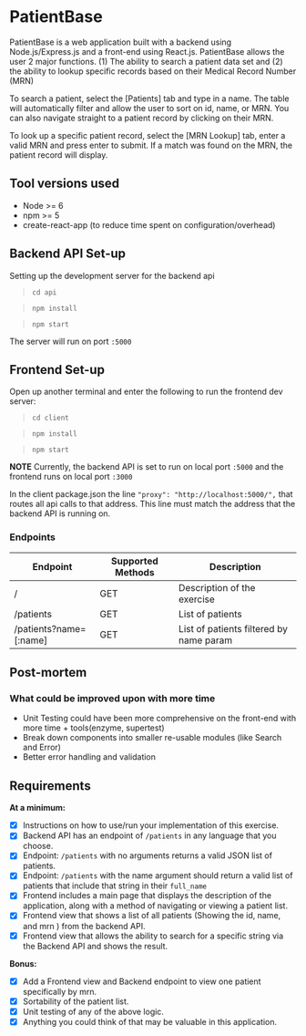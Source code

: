 # PatientBase
PatientBase is a web application built with a backend using Node.js/Express.js and a front-end using React.js. PatientBase
allows the user 2 major functions. (1) The ability to search a patient data set and (2) the ability to lookup specific records based on their Medical Record Number (MRN)

To search a patient, select the [Patients] tab and type in a name. The table will automatically filter and allow the user to sort on id, name, or MRN. You can also
navigate straight to a patient record by clicking on their MRN.

To look up a specific patient record, select the [MRN Lookup] tab, enter a valid MRN and press enter to submit.
If a match was found on the MRN, the patient record will display.



## Tool versions used
+ Node >= 6
+ npm >= 5
+ create-react-app (to reduce time spent on configuration/overhead)

## Backend API Set-up
Setting up the development server for the backend api
> ```cd api```

> ```npm install```

> ```npm start```


The server will run on port `:5000`


## Frontend Set-up
Open up another terminal and enter the following to run the frontend dev server:

> ```cd client```

> ```npm install```

> ```npm start```

**NOTE** 
Currently, the backend API is set to run on local port `:5000` and the frontend runs on local port `:3000`

In the client package.json the line 
` "proxy": "http://localhost:5000/", `
that routes all api calls to that address. This line must match the address that the backend API is running on.





### Endpoints

| Endpoint | Supported Methods | Description |
| -------- | ----------------- | ----------- |
| /        | GET | Description of the exercise |
| /patients| GET | List of patients          |
| /patients?name=[:name]| GET | List of patients filtered by name param  |


## Post-mortem

### What could be improved upon with more time
 + Unit Testing could have been more comprehensive on the front-end with more time + tools(enzyme, supertest)
 + Break down components into smaller re-usable modules (like Search and Error)
 + Better error handling and validation


## Requirements
**At a minimum:**
- [x] Instructions on how to use/run your implementation of this exercise.
- [x] Backend API has an endpoint of `/patients` in any language that you choose.
- [x] Endpoint: `/patients` with no arguments returns a valid JSON list of patients.
- [x] Endpoint: `/patients` with the name argument should return a valid list of patients that include that string in their `full_name`
- [x] Frontend includes a main page that displays the description of the application, along with a method of navigating or viewing a patient list.
- [x] Frontend view that shows a list of all patients (Showing the id, name, and mrn ) from the backend API.
- [x] Frontend view that allows the ability to search for a specific string via the Backend API and shows the result.

**Bonus:**
- [x] Add a Frontend view and Backend endpoint to view one patient specifically by mrn.
- [x] Sortability of the patient list.
- [x] Unit testing of any of the above logic. 
- [x] Anything you could think of that may be valuable in this application.
